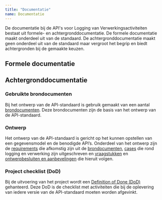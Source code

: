 ```yaml
---
title: "Documentatie"
name: Documentatie
---
```

De documentatie bij de API's voor Logging van Verwerkingsactiviteiten bestaat uit formele- en achtergronddocumentatie. De formele documentatie maakt onderdeel uit van de standaard. De achtergronddocumentatie maakt geen onderdeel uit van de standaard maar vergroot het begrip en biedt achtergronden bij de gemaakte keuzen.

## Formele documentatie


## Achtergronddocumentatie

### Gebruikte brondocumenten
Bij het ontwerp van de API-standaard is gebruik gemaakt van een aantal [brondocumenten](../achtergronddocumentatie/definition_of_done.md). Deze brondocumenten zijn de basis van het ontwerp van de API-standaard.

### Ontwerp
Het ontwerp van de API-standaard is gericht op het kunnen opstellen van een gegevensmodel en de benodigde API’s. Onderdeel van het ontwerp zijn de [requirements](../achtergronddocumentatie/ontwerp/requirements.md) die afkomstig zijn uit de [brondocumenten](../achtergronddocumentatie/ontwerp/brondocumenten.md), [cases](../achtergronddocumentatie/ontwerp/cases.md) die rond logging en verwerking zijn uitgeschreven en [vraagstukken](../achtergronddocumentatie/ontwerp/vraagstukken.md) en 
[ontwerpbesluiten en aanbevelingen](../achtergronddocumentatie/ontwerp/ontwerpbesluiten) die hieruit volgen.

### Project checklist (DoD)
Bij de uitvoering van het project wordt een [Definition of Done (DoD)](../achtergronddocumentatie/definition_of_done.md) gehanteerd. Deze DoD is de checklist met activiteiten die bij de oplevering van iedere versie van de API-standaard moeten worden afgevinkt. 
